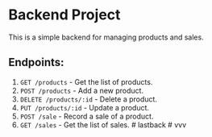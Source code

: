 
# Backend Project

This is a simple backend for managing products and sales.

## Endpoints:

1. `GET /products` - Get the list of products.
2. `POST /products` - Add a new product.
3. `DELETE /products/:id` - Delete a product.
4. `PUT /products/:id` - Update a product.
5. `POST /sale` - Record a sale of a product.
6. `GET /sales` - Get the list of sales.
    #   l a s t b a c k  
 #   v v v  
 